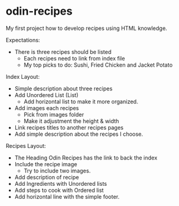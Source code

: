 # odin-recipes

My first project how to develop recipes using HTML knowledge.

Expectations:
- There is three recipes should be listed
    - Each recipes need to link from index file
    - My top picks to do: Sushi, Fried Chicken and Jacket Potato

Index Layout:
- Simple description about three recipes
- Add Unordered List (List)
    - Add horizontal list to make it more organized.
- Add images each recipes
    - Pick from images folder
    - Make it adjustment the height & width
- Link recipes titles to another recipes pages
- Add simple description about the recipes I choose.


Recipes Layout:
- The Heading Odin Recipes has the link to back the index
- Include the recipe image
    - Try to include two images.
- Add description of recipe
- Add Ingredients with Unordered lists
- Add steps to cook with Ordered list
- Add horizontal line with the simple footer.